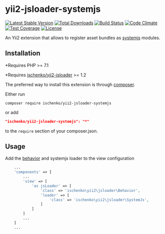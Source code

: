 # yii2-jsloader-systemjs

[![Latest Stable Version](https://poser.pugx.org/ischenko/yii2-jsloader-systemjs/v/stable)](https://packagist.org/packages/ischenko/yii2-jsloader-systemjs)
[![Total Downloads](https://poser.pugx.org/ischenko/yii2-jsloader-systemjs/downloads)](https://packagist.org/packages/ischenko/yii2-jsloader-systemjs)
[![Build Status](https://travis-ci.com/ischenko/yii2-jsloader-systemjs.svg?branch=master)](https://travis-ci.com/ischenko/yii2-jsloader-systemjs)
[![Code Climate](https://codeclimate.com/github/ischenko/yii2-jsloader-systemjs/badges/gpa.svg)](https://codeclimate.com/github/ischenko/yii2-jsloader-systemjs)
[![Test Coverage](https://codeclimate.com/github/ischenko/yii2-jsloader-systemjs/badges/coverage.svg)](https://codeclimate.com/github/ischenko/yii2-jsloader-systemjs/coverage)
[![License](https://poser.pugx.org/ischenko/yii2-jsloader-systemjs/license)](https://packagist.org/packages/ischenko/yii2-jsloader-systemjs)

An Yii2 extension that allows to register asset bundles as [systemjs](https://github.com/systemjs/systemjs) modules.

## Installation
*Requires PHP >= 7.1

*Requires [ischenko/yii2-jsloader](https://github.com/ischenko/yii2-jsloader) >= 1.2

The preferred way to install this extension is through [composer](http://getcomposer.org/download/).

Either run
```
composer require ischenko/yii2-jsloader-systemjs
```

or add

```json
"ischenko/yii2-jsloader-systemjs": "*"
```

to the `require` section of your composer.json.

## Usage

Add the [behavior](https://github.com/ischenko/yii2-jsloader#usage) and systemjs loader to the view configuration

```php
    ...
    'components' => [
        ...
        'view' => [
            'as jsLoader' => [
                'class' => 'ischenko\yii2\jsloader\Behavior',
                'loader' => [
                    'class' => 'ischenko\yii2\jsloader\SystemJs',
                ]
            ]
        ]
        ...
    ]
    ...
```
